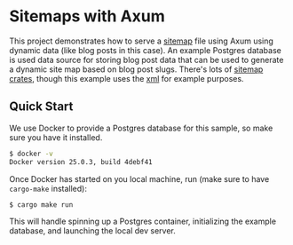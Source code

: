 # Sitemaps with Axum

This project demonstrates how to serve a [sitemap](https://developers.google.com/search/docs/crawling-indexing/sitemaps/overview) file using Axum using dynamic data (like blog posts in this case). An example Postgres database is used data source for storing blog post data that can be used to generate a dynamic site map based on blog post slugs. There's lots of [sitemap crates](https://crates.io/search?q=sitemap), though this example uses the [xml](https://crates.io/crates/xml) for example purposes.

## Quick Start

We use Docker to provide a Postgres database for this sample, so make sure you have it installed.

```sh
$ docker -v
Docker version 25.0.3, build 4debf41
```

Once Docker has started on you local machine, run (make sure to have `cargo-make` installed):

```sh
$ cargo make run
```

This will handle spinning up a Postgres container, initializing the example database, and launching the local dev server.
